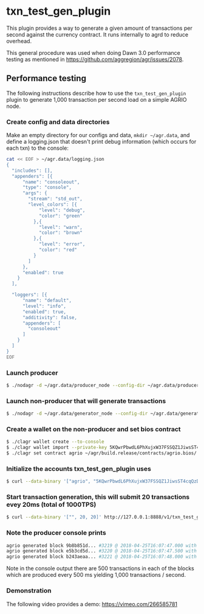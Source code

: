 # txn\_test\_gen\_plugin

This plugin provides a way to generate a given amount of transactions per second against the currency contract. It runs internally to agrd to reduce overhead.

This general procedure was used when doing Dawn 3.0 performance testing as mentioned in https://github.com/aggregion/agr/issues/2078.

## Performance testing

The following instructions describe how to use the `txn_test_gen_plugin` plugin to generate 1,000 transaction per second load on a simple AGRIO node.

### Create config and data directories
Make an empty directory for our configs and data, `mkdir ~/agr.data`, and define a logging.json that doesn't print debug information (which occurs for each txn) to the console:
```bash
cat << EOF > ~/agr.data/logging.json
{
  "includes": [],
  "appenders": [{
      "name": "consoleout",
      "type": "console",
      "args": {
        "stream": "std_out",
        "level_colors": [{
            "level": "debug",
            "color": "green"
          },{
            "level": "warn",
            "color": "brown"
          },{
            "level": "error",
            "color": "red"
          }
        ]
      },
      "enabled": true
    }
  ],

  "loggers": [{
      "name": "default",
      "level": "info",
      "enabled": true,
      "additivity": false,
      "appenders": [
        "consoleout"
      ]
    }
  ]
}
EOF
```

### Launch producer
```bash
$ ./nodagr -d ~/agr.data/producer_node --config-dir ~/agr.data/producer_node -l ~/agr.data/logging.json --http-server-address "" -p agrio -e
```

### Launch non-producer that will generate transactions
```bash
$ ./nodagr -d ~/agr.data/generator_node --config-dir ~/agr.data/generator_node -l ~/agr.data/logging.json --plugin agrio::txn_test_gen_plugin --plugin agrio::chain_api_plugin --p2p-peer-address localhost:9876 --p2p-listen-endpoint localhost:5555
```

### Create a wallet on the non-producer and set bios contract
```bash
$ ./clagr wallet create --to-console
$ ./clagr wallet import --private-key 5KQwrPbwdL6PhXujxW37FSSQZ1JiwsST4cqQzDeyXtP79zkvFD3
$ ./clagr set contract agrio ~/agr/build.release/contracts/agrio.bios/ 
```

### Initialize the accounts txn_test_gen_plugin uses
```bash
$ curl --data-binary '["agrio", "5KQwrPbwdL6PhXujxW37FSSQZ1JiwsST4cqQzDeyXtP79zkvFD3"]' http://127.0.0.1:8888/v1/txn_test_gen/create_test_accounts
```

### Start transaction generation, this will submit 20 transactions evey 20ms (total of 1000TPS)
```bash
$ curl --data-binary '["", 20, 20]' http://127.0.0.1:8888/v1/txn_test_gen/start_generation
```

### Note the producer console prints
```bash
agrio generated block 9b8b851d... #3219 @ 2018-04-25T16:07:47.000 with 500 trxs, lib: 3218
agrio generated block e5b3cd5d... #3220 @ 2018-04-25T16:07:47.500 with 500 trxs, lib: 3219
agrio generated block b243aeaa... #3221 @ 2018-04-25T16:07:48.000 with 500 trxs, lib: 3220
```

Note in the console output there are 500 transactions in each of the blocks which are produced every 500 ms yielding 1,000 transactions / second.

### Demonstration
The following video provides a demo: https://vimeo.com/266585781
